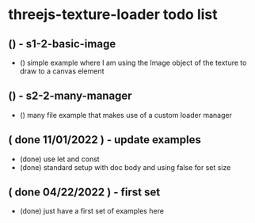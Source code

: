 # threejs-texture-loader todo list

## () - s1-2-basic-image
* () simple example where I am using the Image object of the texture to draw to a canvas element

## () - s2-2-many-manager
* () many file example that makes use of a custom loader manager

## ( done 11/01/2022 ) - update examples
* (done) use let and const
* (done) standard setup with doc body and using false for set size

## ( done 04/22/2022 ) - first set
* (done) just have a first set of examples here
